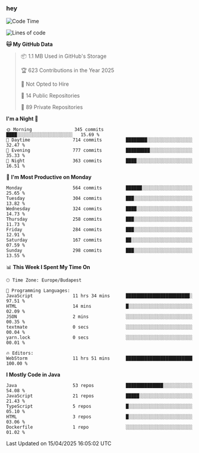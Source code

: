 ### hey

<!--START_SECTION:waka-->
![Code Time](http://img.shields.io/badge/Code%20Time-1%2C179%20hrs%2021%20mins-blue)

![Lines of code](https://img.shields.io/badge/From%20Hello%20World%20I%27ve%20Written-2.6%20million%20lines%20of%20code-blue)

**🐱 My GitHub Data** 

> 📦 1.1 MB Used in GitHub's Storage 
 > 
> 🏆 623 Contributions in the Year 2025
 > 
> 🚫 Not Opted to Hire
 > 
> 📜 14 Public Repositories 
 > 
> 🔑 89 Private Repositories 
 > 
**I'm a Night 🦉** 

```text
🌞 Morning                345 commits         ████░░░░░░░░░░░░░░░░░░░░░   15.69 % 
🌆 Daytime                714 commits         ████████░░░░░░░░░░░░░░░░░   32.47 % 
🌃 Evening                777 commits         █████████░░░░░░░░░░░░░░░░   35.33 % 
🌙 Night                  363 commits         ████░░░░░░░░░░░░░░░░░░░░░   16.51 % 
```
📅 **I'm Most Productive on Monday** 

```text
Monday                   564 commits         ██████░░░░░░░░░░░░░░░░░░░   25.65 % 
Tuesday                  304 commits         ███░░░░░░░░░░░░░░░░░░░░░░   13.82 % 
Wednesday                324 commits         ████░░░░░░░░░░░░░░░░░░░░░   14.73 % 
Thursday                 258 commits         ███░░░░░░░░░░░░░░░░░░░░░░   11.73 % 
Friday                   284 commits         ███░░░░░░░░░░░░░░░░░░░░░░   12.91 % 
Saturday                 167 commits         ██░░░░░░░░░░░░░░░░░░░░░░░   07.59 % 
Sunday                   298 commits         ███░░░░░░░░░░░░░░░░░░░░░░   13.55 % 
```


📊 **This Week I Spent My Time On** 

```text
🕑︎ Time Zone: Europe/Budapest

💬 Programming Languages: 
JavaScript               11 hrs 34 mins      ████████████████████████░   97.51 % 
HTML                     14 mins             █░░░░░░░░░░░░░░░░░░░░░░░░   02.09 % 
JSON                     2 mins              ░░░░░░░░░░░░░░░░░░░░░░░░░   00.35 % 
textmate                 0 secs              ░░░░░░░░░░░░░░░░░░░░░░░░░   00.04 % 
yarn.lock                0 secs              ░░░░░░░░░░░░░░░░░░░░░░░░░   00.01 % 

🔥 Editors: 
WebStorm                 11 hrs 51 mins      █████████████████████████   100.00 % 
```

**I Mostly Code in Java** 

```text
Java                     53 repos            ██████████████░░░░░░░░░░░   54.08 % 
JavaScript               21 repos            █████░░░░░░░░░░░░░░░░░░░░   21.43 % 
TypeScript               5 repos             █░░░░░░░░░░░░░░░░░░░░░░░░   05.10 % 
HTML                     3 repos             █░░░░░░░░░░░░░░░░░░░░░░░░   03.06 % 
Dockerfile               1 repo              ░░░░░░░░░░░░░░░░░░░░░░░░░   01.02 % 
```




 Last Updated on 15/04/2025 16:05:02 UTC
<!--END_SECTION:waka-->

